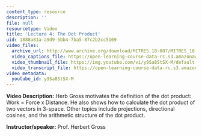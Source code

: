 ```yaml
---
content_type: resource
description: ''
file: null
resourcetype: Video
title: 'Lecture 4: The Dot Product'
uid: 1888a81a-a9d9-5bb4-7ba5-87c2b2cc5169
video_files:
  archive_url: http://www.archive.org/download/MITRES.18-007/MITRES_18-007_Part1_lec4_300k.mp4
  video_captions_file: https://open-learning-course-data-rc.s3.amazonaws.com/res-18-007-calculus-revisited-multivariable-calculus-fall-2011/6ca955e782415a3e968672d9b36318da_y9Sa8StSX-M.vtt
  video_thumbnail_file: https://img.youtube.com/vi/y9Sa8StSX-M/default.jpg
  video_transcript_file: https://open-learning-course-data-rc.s3.amazonaws.com/res-18-007-calculus-revisited-multivariable-calculus-fall-2011/9f83879450055c6a5ae4d297ed5842a2_y9Sa8StSX-M.pdf
video_metadata:
  youtube_id: y9Sa8StSX-M
---
```


**Video Description:** Herb Gross motivates the definition of the dot product: Work = Force x Distance. He also shows how to calculate the dot product of two vectors in 3-space. Other topics include projections, directional cosines, and the arithmetic structure of the dot product.

**Instructor/speaker:** Prof. Herbert Gross